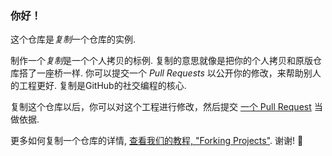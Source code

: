 ### 你好！

这个仓库是*复制*一个仓库的实例.

制作一个*复制*是一个个人拷贝的标例. 复制的意思就像是把你的个人拷贝和原版仓库搭了一座桥一样. 你可以提交一个 *Pull Requests* 以公开你的修改，来帮助别人的工程更好. 复制是GitHub的社交编程的核心.

复制这个仓库以后，你可以对这个工程进行修改，然后提交 [一个 Pull Request](https://github.com/octocat/Spoon-Knife/pulls) 当做依据.

更多如何复制一个仓库的详情, [查看我们的教程, "Forking Projects"](http://guides.github.com/overviews/forking/). 谢谢! :sparkling_heart:

